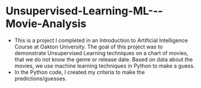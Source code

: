 # Unsupervised-Learning-ML---Movie-Analysis

- This is a project I completed in an Introduction to Artificial Intelligence Course at Oakton University.
The goal of this project was to demonstrate Unsupervised Learning techniques on a chart of movies, that we do not know the genre or release date.
Based on data about the movies, we use machine learning techniques in Python to make a guess.
- In the Python code, I created my criteria to make the predictions/guesses. 
